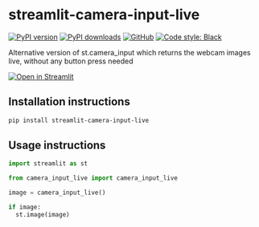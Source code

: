 # streamlit-camera-input-live

[![PyPI version](https://img.shields.io/pypi/v/streamlit-camera-input-live.svg?logo=pypi&logoColor=FFE873)](https://pypi.org/project/streamlit-camera-input-live/)
[![PyPI downloads](https://img.shields.io/pypi/dm/streamlit-camera-input-live.svg)](https://pypistats.org/packages/streamlit-camera-input-live)
[![GitHub](https://img.shields.io/github/license/blackary/streamlit-camera-input-live.svg)](LICENSE)
[![Code style: Black](https://img.shields.io/badge/code%20style-Black-000000.svg)](https://github.com/psf/black)

Alternative version of st.camera_input which returns the webcam images live, without any button press needed

[![Open in Streamlit](https://static.streamlit.io/badges/streamlit_badge_black_white.svg)](https://camera.streamlitapp.com)

## Installation instructions

```sh
pip install streamlit-camera-input-live
```

## Usage instructions

```python
import streamlit as st

from camera_input_live import camera_input_live

image = camera_input_live()

if image:
  st.image(image)
```
